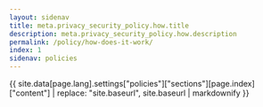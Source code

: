 ```yaml
---
layout: sidenav
title: meta.privacy_security_policy.how.title
description: meta.privacy_security_policy.how.description
permalink: /policy/how-does-it-work/
index: 1
sidenav: policies
---
```


{{ site.data[page.lang].settings["policies"]["sections"][page.index]["content"] | replace: "site.baseurl", site.baseurl | markdownify }}
